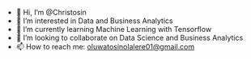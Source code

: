 - 👋 Hi, I’m @Christosin
- 👀 I’m interested in Data and Business Analytics 
- 🌱 I’m currently learning Machine Learning with Tensorflow
- 💞️ I’m looking to collaborate on Data Science and Business Analytics 
- 📫 How to reach me: oluwatosinolalere01@gmail.com 

<!---
Christosin/Christosin is a ✨ special ✨ repository because its `README.md` (this file) appears on your GitHub profile.
You can click the Preview link to take a look at your changes.
--->
